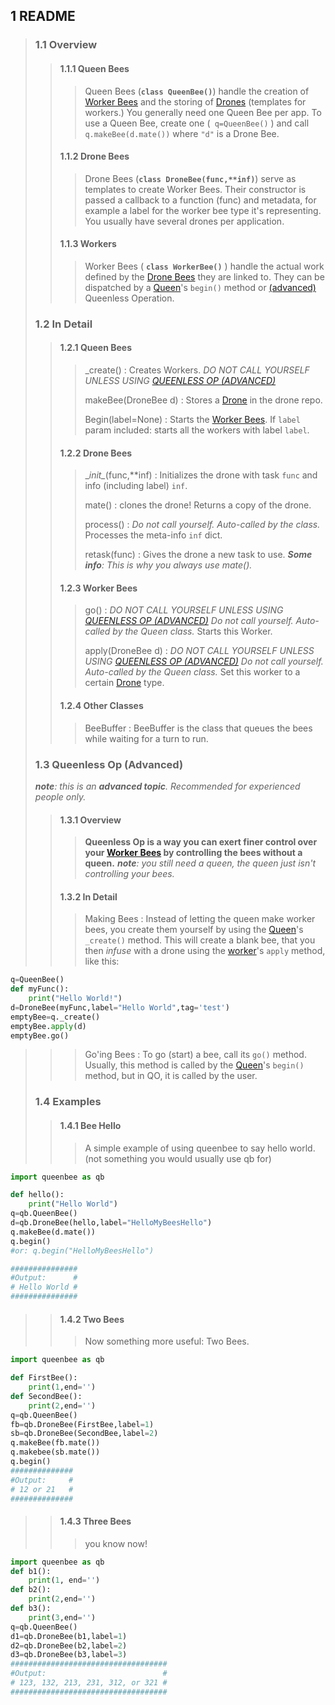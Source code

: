## 1 README
> ### 1.1 Overview
> > #### 1.1.1 Queen Bees
> > > Queen Bees (**`class QueenBee()`**) handle the creation of [Worker Bees](#113-workers) and the storing of [Drones](#112-drone-bees) (templates for workers.) You generally need one Queen Bee per app. To use a Queen Bee, create one (` q=QueenBee()` ) and call `q.makeBee(d.mate())` where `"d"` is a Drone Bee. 
> > #### 1.1.2 Drone Bees
> > > Drone Bees (**`class DroneBee(func,**inf)`**) serve as templates to create Worker Bees. Their constructor is passed a callback to a function (func) and metadata, for example a label for the worker bee type it's representing. You usually have several drones per application. 
> > ####  1.1.3 Workers
> > > Worker Bees ( __`class WorkerBee()`__ ) handle the actual work defined by the [Drone Bees](#112-drone-bees) they are linked to. They can be dispatched by a [Queen](#111-queen-bees)'s `begin()` method or [(advanced)](#13-queenless-op-advanced) Queenless Operation.
> ### 1.2 In Detail
> > #### 1.2.1 Queen Bees
> > >  _create()
> > > : Creates Workers. *DO NOT CALL YOURSELF UNLESS USING [QUEENLESS OP (ADVANCED)](#13-queenless-op-advanced)*
> > >
> > > makeBee(DroneBee d)
> > > : Stores a [Drone](#112-drone-bees) in the drone repo.
> > >
> > >Begin(label=None)
> > >: Starts the [Worker Bees](#113-worker-bees).
> > >If `label` param included: starts all the workers with label `label`.
> > >
> > #### 1.2.2 Drone Bees
> > > \__init\__(func,**inf)
> > > : Initializes the drone with task `func` and info (including label) `inf`.
> > > 
> > > mate()
> > > : clones the drone!
> > > Returns a copy of the drone.
> > > 
> > > process()
> > > : *Do not call yourself. Auto-called by the class.*
> > > Processes the meta-info `inf` dict.
> > >
> > > retask(func)
> > > : Gives the drone a new task to use.
> > > *__Some info__: This is why you always use mate().*
> > #### 1.2.3 Worker Bees
> > > go()
> > > : *DO NOT CALL YOURSELF UNLESS USING [QUEENLESS OP (ADVANCED)](#13-queenless-op-advanced)*
> > > *Do not call yourself. Auto-called by the Queen class.*
> > > Starts this Worker.
> > >
> > > apply(DroneBee d)
> > > : *DO NOT CALL YOURSELF UNLESS USING [QUEENLESS OP (ADVANCED)](#13-queenless-op-advanced)*
> > > *Do not call yourself. Auto-called by the Queen class.*
> > > Set this worker to a certain [Drone](#122-drone-bees) type.
> > #### 1.2.4 Other Classes
> > > BeeBuffer
> > > : BeeBuffer is the class that queues the bees while waiting for a turn to run.
> ### 1.3 Queenless Op (Advanced)
> *__note__: this is an __advanced topic__. Recommended for experienced people only.*
> > #### 1.3.1 Overview
> > > **Queenless Op is a way you can exert finer control over your [Worker Bees](#123-worker-bees) by controlling the bees without a queen.**
> > > *__note__: you still need a queen, the queen just isn't controlling your bees.*
> > #### 1.3.2 In Detail
> > > Making Bees
> > > : Instead of letting the queen make worker bees, you create them yourself by using the [Queen](#121-queen-bees)'s `_create()` method. This will create a blank bee, that you then *infuse* with a drone using the [worker](#123-worker-bees)'s `apply` method, like this:
```python
q=QueenBee()
def myFunc():
    print("Hello World!")
d=DroneBee(myFunc,label="Hello World",tag='test')
emptyBee=q._create()
emptyBee.apply(d)
emptyBee.go()
```
> > > 
> > > Go'ing Bees
> > > : To go (start) a bee, call its `go()` method.
> > > Usually, this method is called by the [Queen](#121-queen-bees)'s `begin()` method, but in QO, it is called by the user.
> >
> >
>  ### 1.4 Examples
>  [show basic Bee Hello World, two-bees, 3-bees]: #
> > #### 1.4.1 Bee Hello 
> > >A simple example of using queenbee to say hello world. (not something you would usually use qb for)
```python
import queenbee as qb

def hello():
    print("Hello World")
q=qb.QueenBee()
d=qb.DroneBee(hello,label="HelloMyBeesHello")
q.makeBee(d.mate())
q.begin()
#or: q.begin("HelloMyBeesHello")

###############
#Output:      #
# Hello World #
###############
```
> > #### 1.4.2 Two Bees
> > > Now something more useful: Two Bees.
```python
import queenbee as qb

def FirstBee():
    print(1,end='')
def SecondBee():
    print(2,end='')
q=qb.QueenBee()
fb=qb.DroneBee(FirstBee,label=1)
sb=qb.DroneBee(SecondBee,label=2)
q.makeBee(fb.mate())
q.makebee(sb.mate())
q.begin()
##############
#Output:     #
# 12 or 21   #
##############
```
> > #### 1.4.3 Three Bees
> > > you know now!
```py
import queenbee as qb
def b1():
    print(1, end='')
def b2():
    print(2,end='')
def b3():
    print(3,end='')
q=qb.QueenBee()
d1=qb.DroneBee(b1,label=1)
d2=qb.DroneBee(b2,label=2)
d3=qb.DroneBee(b3,label=3)
###################################
#Output:                          #
# 123, 132, 213, 231, 312, or 321 #
###################################
```
